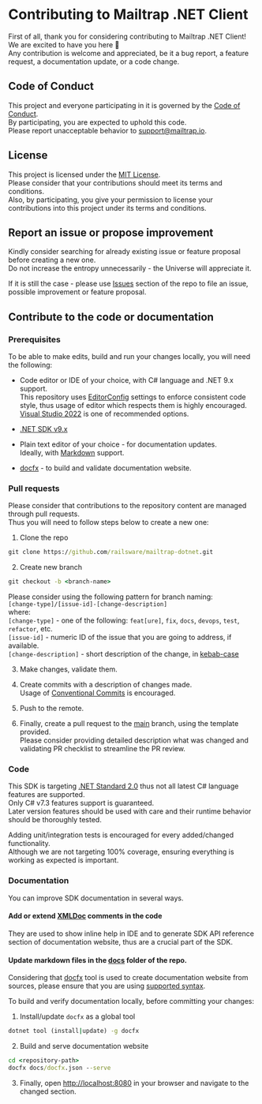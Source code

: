 # Contributing to Mailtrap .NET Client
First of all, thank you for considering contributing to Mailtrap .NET Client!  
We are excited to have you here :tada:  
Any contribution is welcome and appreciated, be it a bug report, a feature request, a documentation update, or a code change.


## Code of Conduct
This project and everyone participating in it is governed by the [Code of Conduct](CODE_OF_CONDUCT.md).  
By participating, you are expected to uphold this code.  
Please report unacceptable behavior to [support@mailtrap.io](mailto:support@mailtrap.io).


## License
This project is licensed under the [MIT License](LICENSE.md).  
Please consider that your contributions should meet its terms and conditions.  
Also, by participating, you give your permission to license your contributions into this project under its terms and conditions.


## Report an issue or propose improvement
Kindly consider searching for already existing issue or feature proposal before creating a new one.  
Do not increase the entropy unnecessarily - the Universe will appreciate it.

If it is still the case - please use [Issues](https://github.com/railsware/mailtrap-dotnet/issues) section of the repo to file an issue, 
possible improvement or feature proposal.  


## Contribute to the code or documentation

### Prerequisites
To be able to make edits, build and run your changes locally, you will need the following:
- Code editor or IDE of your choice, with C# language and .NET 9.x support.  
This repository uses [EditorConfig](https://aka.ms/editorconfigdocs) settings to enforce consistent code style, 
thus usage of editor which respects them is highly encouraged.  
[Visual Studio 2022](https://visualstudio.microsoft.com/) is one of recommended options.  

- [.NET SDK v9.x](https://dotnet.microsoft.com/en-us/download/dotnet/9.0)

- Plain text editor of your choice - for documentation updates.  
Ideally, with [Markdown](https://en.wikipedia.org/wiki/Markdown) support.

- [docfx](https://dotnet.github.io/docfx/docs/) - to build and validate documentation website.


### Pull requests
Please consider that contributions to the repository content are managed through pull requests.  
Thus you will need to follow steps below to create a new one:  

1. Clone the repo
```bat
git clone https://github.com/railsware/mailtrap-dotnet.git
```

2. Create new branch
```bat
git checkout -b <branch-name>
```
Please consider using the following pattern for branch naming:  
`[change-type]/[issue-id]-[change-description]`  
where:  
`[change-type]` - one of the following: `feat[ure]`, `fix`, `docs`, `devops`, `test`, `refactor`, etc.  
`[issue-id]` - numeric ID of the issue that you are going to address, if available.  
`[change-description]` - short description of the change, in [kebab-case](https://en.wikipedia.org/wiki/Letter_case#Kebab_case)

3. Make changes, validate them.

4. Create commits with a description of changes made.  
Usage of [Conventional Commits](https://www.conventionalcommits.org/en/v1.0.0/#summary) is encouraged.

5. Push to the remote.

6. Finally, create a pull request to the [main](https://github.com/railsware/mailtrap-dotnet/tree/main) branch, 
using the template provided.  
Please consider providing detailed description what was changed and validating PR checklist to streamline the PR review.


### Code
This SDK is targeting [.NET Standard 2.0](https://dotnet.microsoft.com/platform/dotnet-standard#versions)
thus not all latest C# language features are supported.  
Only C# v7.3 features support is guaranteed.  
Later version features should be used with care and their runtime behavior should be thoroughly tested.

Adding unit/integration tests is encouraged for every added/changed functionality.  
Although we are not targeting 100% coverage, ensuring everything is working as expected is important.


### Documentation
You can improve SDK documentation in several ways.

#### Add or extend [XMLDoc](https://learn.microsoft.com/en-us/dotnet/csharp/language-reference/xmldoc/) comments in the code
They are used to show inline help in IDE and to generate SDK API reference section of documentation website,
thus are a crucial part of the SDK.

#### Update markdown files in the [docs](https://github.com/railsware/mailtrap-dotnet/tree/main/docs) folder of the repo.  
Considering that [docfx](https://dotnet.github.io/docfx/docs/basic-concepts.html) tool is used to create documentation website
from sources, please ensure that you are using [supported syntax](https://dotnet.github.io/docfx/docs/markdown.html).

To build and verify documentation locally, before committing your changes:
1. Install/update `docfx` as a global tool
```bat
dotnet tool (install|update) -g docfx
```
2. Build and serve documentation website
```bat
cd <repository-path>
docfx docs/docfx.json --serve
```
3. Finally, open <http://localhost:8080> in your browser and navigate to the changed section.
